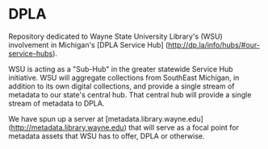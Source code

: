 # DPLA
Repository dedicated to Wayne State University Library's (WSU) involvement in Michigan's [DPLA Service Hub] (http://dp.la/info/hubs/#our-service-hubs).

WSU is acting as a "Sub-Hub" in the greater statewide Service Hub initiative.  WSU will aggregate collections from SouthEast Michigan, in addition to its own digital collections, and provide a single stream of metadata to our state's central hub.  That central hub will provide a single stream of metadata to DPLA.

We have spun up a server at [metadata.library.wayne.edu] (http://metadata.library.wayne.edu) that will serve as a focal point for metadata assets that WSU has to offer, DPLA or otherwise.



